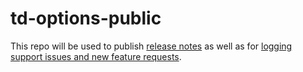 # td-options-public
This repo will be used to publish [release notes](https://github.com/TradingDominion/td-options-public/blob/main/release-notes.md) as well as for [logging support issues and new feature requests](https://github.com/TradingDominion/td-options-public/issues).
